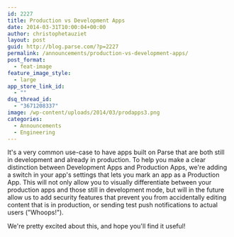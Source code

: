 ```yaml
---
id: 2227
title: Production vs Development Apps
date: 2014-03-31T10:00:04+00:00
author: christophetauziet
layout: post
guid: http://blog.parse.com/?p=2227
permalink: /announcements/production-vs-development-apps/
post_format:
  - feat-image
feature_image_style:
  - large
app_store_link_id:
  - ""
dsq_thread_id:
  - "3671208337"
image: /wp-content/uploads/2014/03/prodapps3.png
categories:
  - Announcements
  - Engineering
---
```

It's a very common use-case to have apps built on Parse that are both still in development and already in production. To help you make a clear distinction between Development Apps and Production Apps, we're adding a switch in your app's settings that lets you mark an app as a Production App. This will not only allow you to visually differentiate between your production apps and those still in development mode, but will in the future allow us to add security features that prevent you from accidentally editing content that is in production, or sending test push notifications to actual users ("Whoops!").

We're pretty excited about this, and hope you'll find it useful!